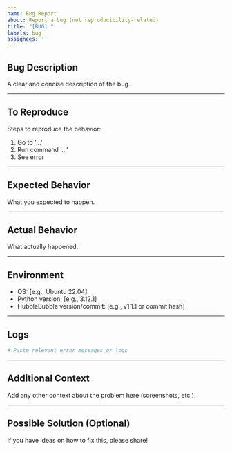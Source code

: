 ```yaml
---
name: Bug Report
about: Report a bug (not reproducibility-related)
title: "[BUG] "
labels: bug
assignees: ''
---
```


## Bug Description

A clear and concise description of the bug.

---

## To Reproduce

Steps to reproduce the behavior:
1. Go to '...'
2. Run command '...'
3. See error

---

## Expected Behavior

What you expected to happen.

---

## Actual Behavior

What actually happened.

---

## Environment

- OS: [e.g., Ubuntu 22.04]
- Python version: [e.g., 3.12.1]
- HubbleBubble version/commit: [e.g., v1.1.1 or commit hash]

---

## Logs

```bash
# Paste relevant error messages or logs
```

---

## Additional Context

Add any other context about the problem here (screenshots, etc.).

---

## Possible Solution (Optional)

If you have ideas on how to fix this, please share!
